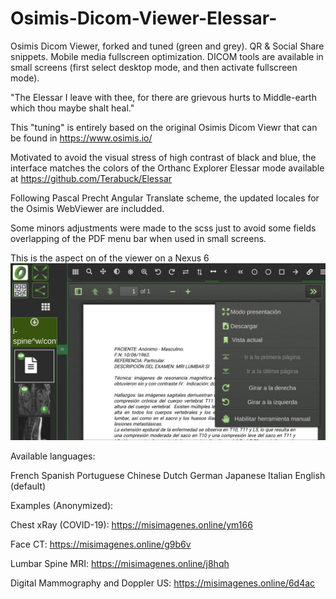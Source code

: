 # Osimis-Dicom-Viewer-Elessar-

Osimis Dicom Viewer, forked and tuned (green and grey). 
QR &amp; Social Share snippets. 
Mobile media fullscreen optimization.
DICOM tools are available in small screens (first select desktop mode, and then activate fullscreen mode).

"The Elessar I leave with thee, for there are grievous hurts to Middle-earth which thou maybe shalt heal."

This "tuning" is entirely based on the original Osimis Dicom Viewr that can be found in https://www.osimis.io/

Motivated to avoid the visual stress of high contrast of black and blue, the interface matches the colors of the Orthanc Explorer Elessar mode available at https://github.com/Terabuck/Elessar

Following Pascal Precht Angular Translate scheme, the updated locales for the Osimis WebViewer are includded.

Some minors adjustments were made to the scss just to avoid some fields overlapping of the PDF menu bar when used in small screens.

This is the aspect on of the viewer on a Nexus 6
![PDF_Sample](/samples/Nexus6-PDF-Spanish.png)

Available languages:

French
Spanish
Portuguese
Chinese
Dutch
German
Japanese
Italian
English (default)


Examples (Anonymized):

Chest xRay (COVID-19): https://misimagenes.online/ym166

Face CT: https://misimagenes.online/g9b6v

Lumbar Spine MRI: https://misimagenes.online/j8hqh 

Digital Mammography and Doppler US: https://misimagenes.online/6d4ac 
